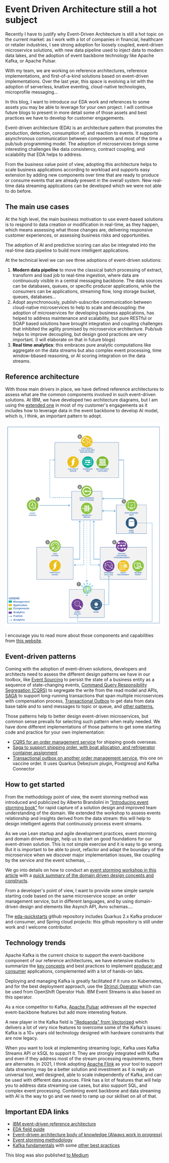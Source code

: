 # Event Driven Architecture still a hot subject

Recently I have to justify why Event-Driven Architecture is still a hot topic on the current market: as I work with a lot of companies in financial, healthcare or retailer industries, I see strong adoption for loosely coupled, event-driven microservice solutions, with new data pipeline used to inject data to modern data lakes, and the adoption of event backbone technology like Apache Kafka, or Apache Pulsar.

With my team, we are working on reference architectures, reference implementations, and first-of-a-kind solutions based on event-driven implementations.
Over the last year, this space is evolving a lot with the adoption of serverless, knative eventing, cloud-native technologies, microprofile messaging...

In this blog, I want to introduce our EDA work and references to some assets you may be able to leverage for your own project. I will continue future blogs to present in more detail some of those assets and best practices we have to develop for customer engagements.

Event-driven architecture (EDA) is an architecture pattern that promotes the production, detection, consumption of, and reaction to events. It supports asynchronous communication between components and most of the time a pub/sub programming model. The adoption of microservices brings some interesting challenges like data consistency, contract coupling, and scalability that EDA helps to address.

From the business value point of view, adopting this architecture helps to scale business applications according to workload and supports easy extension by adding new components over time that are ready to produce or consume events that are already present in the overall system. New real-time data streaming applications can be developed which we were not able to do before.

## The main use cases

At the high level, the main business motivation to use event-based solutions is to respond to data creation or modification in real-time, as they happen, which means assessing what those changes are, delivering responsive customer experiences, or assessing business risks and opportunities.

The adoption of AI and predictive scoring can also be integrated into the real-time data pipeline to build more intelligent applications.

At the technical level we can see three adoptions of event-driven solutions:

1. **Modern data pipeline** to move the classical batch processing of extract, transform and load job to real-time ingestion, where data are continuously visible in a central messaging backbone. The data sources can be databases, queues, or specific producer applications, while the consumers can be applications, streaming flow, long storage bucket, queues, databases…
1. Adopt asynchronously, publish-subscribe communication between cloud-native microservices to help to scale and decoupling: the adoption of microservices for developing business applications, has helped to address maintenance and scalability, but pure RESTful or SOAP based solutions have brought integration and coupling challenges that inhibited the agility promised by microservice architecture. Pub/sub helps to improve decoupling, but design good practices are very important. (I will elaborate on that in future blogs)
1. **Real time analytics**: this embraces pure analytic computations like aggregate on the data streams but also complex event processing,
time window-bbased reasoning, or AI scoring integration on the data streams. 

## Reference architecture

With those main drivers in place, we have defined reference architectures to assess what are the common components involved in such
event-driven solutions. At IBM, we have developed two architecture diagrams, but I am using the [extended one](https://www.ibm.com/cloud/architecture/architectures/eventDrivenArchitecture/reference-architecture)
in most of my customer's engagements as it includes how to leverage data in the event backbone to develop AI model, which is, I think,
an important pattern to adopt.

![](./images/hl-arch-ra-adv.png)

I encourage you to read more about those components and capabilities from [this website](https://www.ibm.com/cloud/architecture/architectures/eventDrivenArchitecture/reference-architecture).

## Event-driven patterns

Coming with the adoption of event-driven solutions, developers and architects need to assess the different design patterns we have in our toolbox, like [Event Sourcing](https://www.ibm.com/cloud/architecture/architectures/event-driven-event-sourcing-pattern) to persist the state of a business entity as a sequence of state-changing events,
[Command Query Responsibility Segregation (CQRS)](https://www.ibm.com/cloud/architecture/architectures/event-driven-cqrs-pattern)  to segregate the write from the read model and APIs, 
[SAGA](https://www.ibm.com/cloud/architecture/architectures/event-driven-saga-pattern) to support long-running transactions that span multiple microservices with compensation process,
[Transactional Outbox](https://microservices.io/patterns/data/transactional-outbox.html) to get data from data base table and to send messages to topic or queue, 
and [other patterns.](https://www.ibm.com/cloud/architecture/architectures/eventDrivenArchitecture/patterns)

Those patterns help to better design event-driven microservices, but common sense prevails for selecting such pattern when really needed. We have done different implementations of those patterns to get
some starting code and practice for your own implementation:

* [CQRS for an order management service](https://github.com/ibm-cloud-architecture/refarch-kc-order-ms) for shipping goods overseas.
* [Saga to support shipping order, with boat allocation, and refrigerator container assignment](https://ibm-cloud-architecture.github.io/refarch-kc/implementation/saga-patterns/)
* [Transactional outbox on another order management service](https://github.com/ibm-cloud-architecture/vaccine-order-mgr-pg), this one on vaccine order. It uses Quarkus Debezium plugin, Postgresql
 and Kafka Connector

## How to get started

From the methodology point of view, the event storming method was introduced and publicized by Alberto Brandolini in ["Introducing event storming book”](https://www.eventstorming.com/book/) 
for rapid capture of a solution design and improved team understanding of the domain. We extended the workshop to assess events relationship and insights derived from the data stream: this will help to design intelligent agents that continuously process event streams.

As we use Lean startup and agile development practices, event storming and domain driven design, help us to start on good foundations for
our event-driven solution. This is not simple exercise and it is easy to go wrong. But it is important to be able to pivot, refactor
and adapt the boundary of the microservice when we discover major implementation issues, like coupling by the service and the event schemas, ...

We go into details on how to conduct an [event storming workshop in this article](https://ibm-cloud-architecture.github.io/refarch-eda/methodology/event-storming/) 
with a [quick summary of the domain driven design concepts and constructs](https://ibm-cloud-architecture.github.io/refarch-eda/methodology/domain-driven-design/).

From a developer's point of view, I want to provide some simple sample starting code based on the same microservice scope: an order management service, but in different languages, and by using domain-driven design and elements like Asynch API, Avro schemas….

The [eda-quickstarts](https://github.com/ibm-cloud-architecture/eda-quickstarts) github repository includes Quarkus 2.x Kafka producer and consumer, and Spring cloud projects: this github repository is still under work and I welcome contributor.

## Technology trends

Apache Kafka is the current choice to support the event-backbone component of our reference architectures, we have extensive studies to summarize
the [key concepts](https://ibm-cloud-architecture.github.io/refarch-eda/technology/kafka-overview/) and best practices to implement [producer and consumer](https://ibm-cloud-architecture.github.io/refarch-eda/technology/kafka-producers-consumers/) applications,
complemented with a lot of hands-on labs.

Deploying and managing Kafka is greatly facilitated if it runs on Kubernetes, and for the best deployment approach, use the [Strimzi Operator](https://strimzi.io/docs/operators/latest/using.html)
which can be used from OpenShift Operator Hub. IBM Event Streams is also based on this operator.

As a nice competitor to Kafka, [Apache Pulsar](https://pulsar.apache.org/) addresses all the expected event-backbone features but add more interesting feature.

A new player in the Kafka field is ["Redpanda" from Vectorized](https://vectorized.io) which delivers a lot of very nice features to overcome some of the Kafka's issues: Kafka is a 10+ years old
technology designed with hardware constraints that are now legacy.

When you want to look at implementing streaming logic, Kafka uses Kafka Streams API or kSQL to support it. They are strongly integrated with Kafka and even
if they address most of the stream processing requirements, there are alternates. In 2021, I think adopting [Apache Flink](https://flink.apache.org/) as your tool to support data streaming may be a better solution and investment
as it is really an universal tool, well designed, able to scale independently of Kafka, and can be used with different data sources.
Flink has a lot of features that will help you to address data streaming use cases, but also support SQL, and complex event processing.
Combining event backbone and data streaming with AI is the way to go and we need to ramp up our skillset on all of that.

## Important EDA links

* [IBM event-driven reference architecture](https://www.ibm.com/cloud/architecture/architectures/eventDrivenArchitecture/overview)
* [EDA field guide](https://www.ibm.com/cloud/architecture/content/field-guide/event-driven-field-guide/)
* [Event-driven architecture body of knowledge (Always work in progress)](https://ibm-cloud-architecture.github.io/refarch-eda/)
* [Event storming methodology](https://ibm-cloud-architecture.github.io/refarch-eda/methodology/event-storming/)
* [Kafka fundamentals](https://developer.ibm.com/articles/event-streams-kafka-fundamentals) with some [other best practices](https://ibm-cloud-architecture.github.io/refarch-eda/technology/kafka-producers-consumers/)

This blog was also published [to Medium](https://medium.com/@jerome.boyer/event-driven-solution-is-still-a-hot-topic-15632a8130ef)
